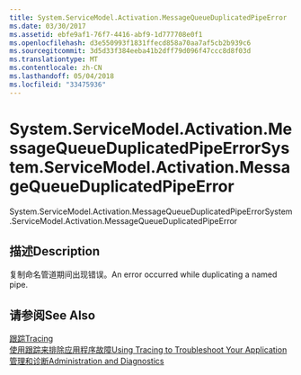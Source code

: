 ```yaml
---
title: System.ServiceModel.Activation.MessageQueueDuplicatedPipeError
ms.date: 03/30/2017
ms.assetid: ebfe9af1-76f7-4416-abf9-1d777708e0f1
ms.openlocfilehash: d3e550993f1831ffecd858a70aa7af5cb2b939c6
ms.sourcegitcommit: 3d5d33f384eeba41b2dff79d096f47ccc8d8f03d
ms.translationtype: MT
ms.contentlocale: zh-CN
ms.lasthandoff: 05/04/2018
ms.locfileid: "33475936"
---
```

# <a name="systemservicemodelactivationmessagequeueduplicatedpipeerror"></a><span data-ttu-id="3f2f4-102">System.ServiceModel.Activation.MessageQueueDuplicatedPipeError</span><span class="sxs-lookup"><span data-stu-id="3f2f4-102">System.ServiceModel.Activation.MessageQueueDuplicatedPipeError</span></span>
<span data-ttu-id="3f2f4-103">System.ServiceModel.Activation.MessageQueueDuplicatedPipeError</span><span class="sxs-lookup"><span data-stu-id="3f2f4-103">System.ServiceModel.Activation.MessageQueueDuplicatedPipeError</span></span>  
  
## <a name="description"></a><span data-ttu-id="3f2f4-104">描述</span><span class="sxs-lookup"><span data-stu-id="3f2f4-104">Description</span></span>  
 <span data-ttu-id="3f2f4-105">复制命名管道期间出现错误。</span><span class="sxs-lookup"><span data-stu-id="3f2f4-105">An error occurred while duplicating a named pipe.</span></span>  
  
## <a name="see-also"></a><span data-ttu-id="3f2f4-106">请参阅</span><span class="sxs-lookup"><span data-stu-id="3f2f4-106">See Also</span></span>  
 [<span data-ttu-id="3f2f4-107">跟踪</span><span class="sxs-lookup"><span data-stu-id="3f2f4-107">Tracing</span></span>](../../../../../docs/framework/wcf/diagnostics/tracing/index.md)  
 [<span data-ttu-id="3f2f4-108">使用跟踪来排除应用程序故障</span><span class="sxs-lookup"><span data-stu-id="3f2f4-108">Using Tracing to Troubleshoot Your Application</span></span>](../../../../../docs/framework/wcf/diagnostics/tracing/using-tracing-to-troubleshoot-your-application.md)  
 [<span data-ttu-id="3f2f4-109">管理和诊断</span><span class="sxs-lookup"><span data-stu-id="3f2f4-109">Administration and Diagnostics</span></span>](../../../../../docs/framework/wcf/diagnostics/index.md)
